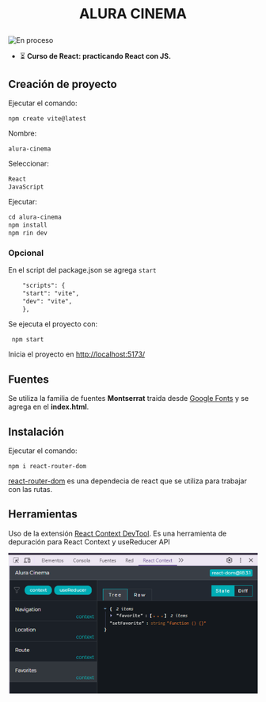 # <p align="center">ALURA CINEMA</p>

![En proceso](https://img.shields.io/badge/status-en_proceso-red)
 + ⏳ **Curso de React: practicando React con JS.**

## Creación de proyecto
Ejecutar el comando:

    npm create vite@latest

Nombre: 
    
    alura-cinema

Seleccionar:

    React
    JavaScript
Ejecutar:

    cd alura-cinema
    npm install
    npm rin dev

### Opcional
En el script del package.json se agrega `start` 

        "scripts": {
        "start": "vite",
        "dev": "vite",
        },

Se ejecuta el proyecto con:

     npm start
Inicia el proyecto en [http://localhost:5173/](http://localhost:5173/) 

## Fuentes
Se utiliza la familia de fuentes **Montserrat** traida desde [Google Fonts](https://fonts.google.com/specimen/Montserrat?query=mon) y se agrega en el **index.html**.

##  Instalación
Ejecutar el comando:

    npm i react-router-dom

[react-router-dom](https://www.npmjs.com/package/react-router-dom) es una dependecia de react que se utiliza para trabajar con las rutas.

## Herramientas
Uso de la extensión [React Context DevTool](https://chromewebstore.google.com/detail/react-context-devtool/oddhnidmicpefilikhgeagedibnefkcf?hl=es). Es una herramienta de depuración para React Context y useReducer API

![Imagen-react-context](image.png)
